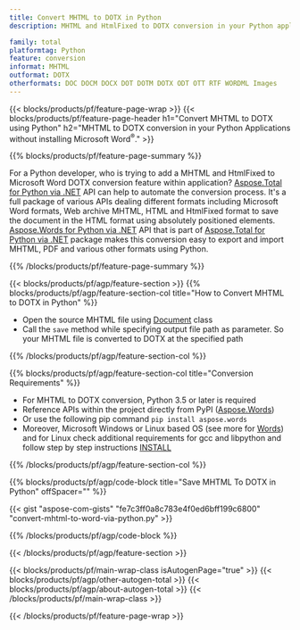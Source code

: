 ```yaml
---
title: Convert MHTML to DOTX in Python
description: MHTML and HtmlFixed to DOTX conversion in your Python applications without using Microsoft Word 

family: total
platformtag: Python
feature: conversion
informat: MHTML
outformat: DOTX
otherformats: DOC DOCM DOCX DOT DOTM DOTX ODT OTT RTF WORDML Images
---
```

{{< blocks/products/pf/feature-page-wrap >}}
{{< blocks/products/pf/feature-page-header h1="Convert MHTML to DOTX using Python" h2="MHTML to DOTX conversion in your Python Applications without installing Microsoft Word<sup>&reg;</sup>." >}}

{{% blocks/products/pf/feature-page-summary %}}

For a Python developer, who is trying to add a MHTML and HtmlFixed to Microsoft Word DOTX conversion feature within application? [Aspose.Total for Python via .NET](https://products.aspose.com/total/python-net/) API can help to automate the conversion process. It's a full package of various APIs dealing different formats including Microsoft Word formats, Web archive MHTML, HTML and HtmlFixed format to save the document in the HTML format using absolutely positioned elements. [Aspose.Words for Python via .NET](https://products.aspose.com/words/python-net/) API that is part of [Aspose.Total for Python via .NET](https://products.aspose.com/total/python-net/) package makes this conversion easy to export and import MHTML, PDF and various other formats using Python. 

{{% /blocks/products/pf/feature-page-summary %}}

{{< blocks/products/pf/agp/feature-section >}}
{{% blocks/products/pf/agp/feature-section-col title="How to Convert MHTML to DOTX in Python" %}}

- Open the source MHTML file using [Document](https://reference.aspose.com/words/python-net/aspose.words/document/) class
- Call the `save` method while specifying output file path as parameter. So your MHTML file is converted to DOTX at the specified path

{{% /blocks/products/pf/agp/feature-section-col %}}

{{% blocks/products/pf/agp/feature-section-col title="Conversion Requirements" %}}

- For MHTML to DOTX conversion, Python 3.5 or later is required
- Reference APIs within the project directly from PyPI ([Aspose.Words](https://pypi.org/project/aspose-words/))
- Or use the following pip command ```pip install aspose.words``` 
- Moreover, Microsoft Windows or Linux based OS (see more for [Words](https://docs.aspose.com/words/python-net/system-requirements/)) and for Linux check additional requirements for gcc and libpython and follow step by step instructions [INSTALL](https://docs.aspose.com/words/python-net/installation/)
 

{{% /blocks/products/pf/agp/feature-section-col %}}

{{% blocks/products/pf/agp/code-block title="Save MHTML To DOTX in Python" offSpacer="" %}}

{{< gist "aspose-com-gists" "fe7c3ff0a8c783e4f0ed6bff199c6800" "convert-mhtml-to-word-via-python.py" >}}

{{% /blocks/products/pf/agp/code-block %}}

{{< /blocks/products/pf/agp/feature-section >}}

{{< blocks/products/pf/main-wrap-class isAutogenPage="true" >}}
{{< blocks/products/pf/agp/other-autogen-total >}}
{{< blocks/products/pf/agp/about-autogen-total >}}
{{< /blocks/products/pf/main-wrap-class >}}

{{< /blocks/products/pf/feature-page-wrap >}}